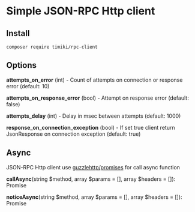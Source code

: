 Simple JSON-RPC Http client
===========================

Install
-------

    composer require timiki/rpc-client

Options
-------

**attempts_on_error** (int) - Count of attempts on connection or response  error (default: 10)

**attempts_on_response_error** (bool) - Attempt on response error  (default: false)

**attempts_delay** (int) - Delay in msec between attempts (default: 1000)

**response_on_connection_exception** (bool) - If set true client return JsonResponse on connection exception (default: true)

Async
-------

JSON-RPC Http client use [guzzlehttp/promises](https://github.com/guzzle/promises) for call async function

**callAsync**(string $method, array $params = [], array $headers = []): Promise

**noticeAsync**(string $method, array $params = [], array $headers = []): Promise
